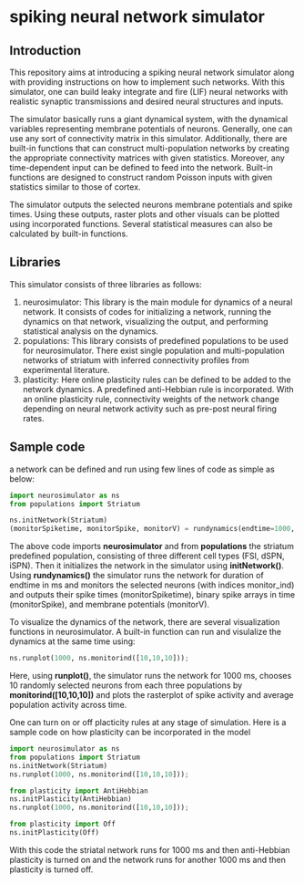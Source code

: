 # spiking neural network simulator

## Introduction

This repository aims at introducing a spiking neural network simulator along with providing instructions on how to implement such networks.  With this simulator, one can build leaky integrate and fire (LIF) neural networks with realistic synaptic transmissions and desired neural structures and inputs. 

The simulator basically runs a giant dynamical system, with the dynamical variables representing membrane potentials of neurons. 
Generally, one can use any sort of connectivity matrix in this simulator. Additionally, there are built-in functions that can construct multi-population networks by creating the appropriate connectivity matrices with given statistics. Moreover, any time-dependent input can be defined to feed into the network. Built-in functions are designed to construct random Poisson inputs with given statistics similar to those of cortex.

The simulator outputs the selected neurons membrane potentials and spike times. Using these outputs, raster plots and other visuals can be plotted using incorporated functions. Several statistical measures can also be calculated by built-in functions.

## Libraries

This simulator consists of three libraries as follows:

1. neurosimulator: This library is the main module for dynamics of a neural network. It consists of codes for initializing a network, running the dynamics on that network, visualizing the output, and performing statistical analysis on the dynamics.
2. populations: This library consists of predefined populations to be used for neurosimulator. There exist single population and multi-population networks of striatum with inferred connectivity profiles from experimental literature.
3. plasticity: Here online plasticity rules can be defined to be added to the network dynamics. A predefined anti-Hebbian rule is incorporated. With an online plasticity rule, connectivity weights of the network change depending on neural network activity such as pre-post neural firing rates.

## Sample code

a network can be defined and run using few lines of code as simple as below:
```python
import neurosimulator as ns
from populations import Striatum

ns.initNetwork(Striatum)
(monitorSpiketime, monitorSpike, monitorV) = rundynamics(endtime=1000, monitor_ind=[0,1,2,3])
```
The above code imports **neurosimulator** and from **populations** the striatum predefined population, consisting of three different cell types (FSI, dSPN, iSPN). Then it initializes the network in the simulator using **initNetwork()**. Using **rundynamics()** the simulator runs the network for duration of endtime in ms and monitors the selected neurons (with indices monitor_ind) and outputs their spike times (monitorSpiketime), binary spike arrays in time (monitorSpike), and membrane potentials (monitorV).

To visualize the dynamics of the network, there are several visualization functions in neurosimulator. A built-in function can run and visulalize the dynamics at the same time using:
```python
ns.runplot(1000, ns.monitorind([10,10,10]));
```
Here, using **runplot()**, the simulator runs the network for 1000 ms, chooses 10 randomly selected neurons from each three populations by **monitorind([10,10,10])** and plots the rasterplot of spike activity and average population activity across time. 

One can turn on or off placticity rules at any stage of simulation. Here is a sample code on how plasticity can be incorporated in the model
```python
import neurosimulator as ns
from populations import Striatum
ns.initNetwork(Striatum)
ns.runplot(1000, ns.monitorind([10,10,10]));

from plasticity import AntiHebbian
ns.initPlasticity(AntiHebbian)
ns.runplot(1000, ns.monitorind([10,10,10]));

from plasticity import Off
ns.initPlasticity(Off)
```
With this code the striatal network runs for 1000 ms and then anti-Hebbian plasticity is turned on and the network runs for another 1000 ms and then plasticity is turned off. 



